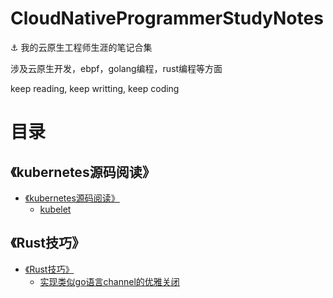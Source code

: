 # CloudNativeProgrammerStudyNotes

:anchor: 我的云原生工程师生涯的笔记合集

涉及云原生开发，ebpf，golang编程，rust编程等方面

keep reading, keep writting, keep coding
# 目录

## 《kubernetes源码阅读》
- [《kubernetes源码阅读》](content/《kubernetes源码阅读》/README.md)
    - [ kubelet ](content/《kubernetes源码阅读》/content/kubelet/README.md)

## 《Rust技巧》
- [ 《Rust技巧》 ](content/《Rust技巧》/README.md)
    - [ 实现类似go语言channel的优雅关闭 ](content/《Rust技巧》/content/实现类似go语言channel的优雅关闭/README.md)